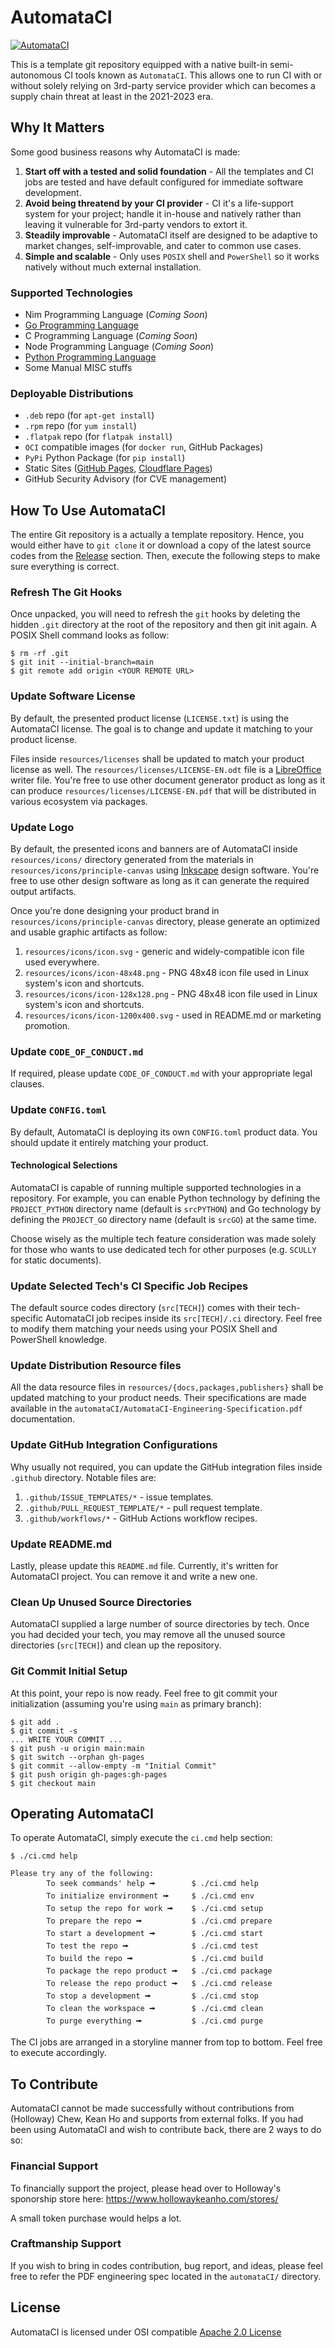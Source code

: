 # AutomataCI
[![AutomataCI](https://cdn.githubraw.com/ChewKeanHo/AutomataCI/experimental/resources/icons/icon-1200x400.svg)](#automataci)

This is a template git repository equipped with a native built-in
semi-autonomous CI tools known as `AutomataCI`. This allows one to run CI with
or without solely relying on 3rd-party service provider which can becomes a
supply chain threat at least in the 2021-2023 era.




## Why It Matters

Some good business reasons why AutomataCI is made:

1. **Start off with a tested and solid foundation** - All the templates and
   CI jobs are tested and have default configured for immediate software
   development.
2. **Avoid being threatend by your CI provider** - CI it's a life-support system
   for your project; handle it in-house and natively rather than leaving it
   vulnerable for 3rd-party vendors to extort it.
3. **Steadily improvable** - AutomataCI itself are designed to be adaptive to
   market changes, self-improvable, and cater to common use cases.
4. **Simple and scalable** - Only uses `POSIX` shell and `PowerShell` so it
   works natively without much external installation.



### Supported Technologies

* Nim Programming Language (*Coming Soon*)
* [Go Programming Language](https://go.dev/)
* C Programming Language (*Coming Soon*)
* Node Programming Language (*Coming Soon*)
* [Python Programming Language](https://www.python.org/)
* Some Manual MISC stuffs



### Deployable Distributions

* `.deb` repo (for `apt-get install`)
* `.rpm` repo (for `yum install`)
* `.flatpak` repo (for `flatpak install`)
* `OCI` compatible images (for `docker run`, GitHub Packages)
* `PyPi` Python Package (for `pip install`)
* Static Sites ([GitHub Pages](https://pages.github.com/),
  [Cloudflare Pages](https://pages.cloudflare.com/))
* GitHub Security Advisory (for CVE management)




## How To Use AutomataCI

The entire Git repository is a actually a template repository. Hence, you would
either have to `git clone` it or download a copy of the latest source codes from
the [Release](https://github.com/ChewKeanHo/AutomataCI/releases) section. Then,
execute the following steps to make sure everything is correct.



### Refresh The Git Hooks

Once unpacked, you will need to refresh the `git` hooks by deleting the hidden
`.git` directory at the root of the repository and then git init again. A POSIX
Shell command looks as follow:

```
$ rm -rf .git
$ git init --initial-branch=main
$ git remote add origin <YOUR REMOTE URL>
```



### Update Software License

By default, the presented product license (`LICENSE.txt`) is using the
AutomataCI license. The goal is to change and update it matching to your product
license.

Files inside `resources/licenses` shall be updated to match your product
license as well. The `resources/licenses/LICENSE-EN.odt` file is a
[LibreOffice](https://www.libreoffice.org/) writer file. You're free to use
other document generator product as long as it can produce
`resources/licenses/LICENSE-EN.pdf` that will be distributed in various
ecosystem via packages.



### Update Logo

By default, the presented icons and banners are of AutomataCI inside
`resources/icons/` directory generated from the materials in
`resources/icons/principle-canvas` using [Inkscape](https://inkscape.org/)
design software. You're free to use other design software as long as it can
generate the required output artifacts.

Once you're done designing your product brand in
`resources/icons/principle-canvas` directory, please generate an optimized and
usable graphic artifacts as follow:

1. `resources/icons/icon.svg` - generic and widely-compatible icon file used
   everywhere.
2. `resources/icons/icon-48x48.png` - PNG 48x48 icon file used in Linux system's
   icon and shortcuts.
3. `resources/icons/icon-128x128.png` - PNG 48x48 icon file used in Linux
   system's icon and shortcuts.
4. `resources/icons/icon-1200x400.svg` - used in README.md or marketing
   promotion.



### Update `CODE_OF_CONDUCT.md`

If required, please update `CODE_OF_CONDUCT.md` with your appropriate legal
clauses.



### Update `CONFIG.toml`

By default, AutomataCI is deploying its own `CONFIG.toml` product data. You
should update it entirely matching your product.

#### Technological Selections

AutomataCI is capable of running multiple supported technologies in a
repository. For example, you can enable Python technology by defining the
`PROJECT_PYTHON` directory name (default is `srcPYTHON`) and Go technology by
defining the `PROJECT_GO` directory name (default is `srcGO`) at the same time.

Choose wisely as the multiple tech feature consideration was made solely for
those who wants to use dedicated tech for other purposes (e.g. `SCULLY` for
static documents).



### Update Selected Tech's CI Specific Job Recipes

The default source codes directory (`src[TECH]`) comes with their tech-specific
AutomataCI job recipes inside its `src[TECH]/.ci` directory. Feel free to
modify them matching your needs using your POSIX Shell and PowerShell knowledge.



### Update Distribution Resource files

All the data resource files in `resources/{docs,packages,publishers}` shall be
updated matching to your product needs. Their specifications are made available
in the `automataCI/AutomataCI-Engineering-Specification.pdf` documentation.



### Update GitHub Integration Configurations

Why usually not required, you can update the GitHub integration files inside
`.github` directory. Notable files are:

1. `.github/ISSUE_TEMPLATES/*` - issue templates.
2. `.github/PULL_REQUEST_TEMPLATE/*` - pull request template.
2. `.github/workflows/*` - GitHub Actions workflow recipes.



### Update README.md

Lastly, please update this `README.md` file. Currently, it's written for
AutomataCI project. You can remove it and write a new one.



### Clean Up Unused Source Directories

AutomataCI supplied a large number of source directories by tech. Once you had
decided your tech, you may remove all the unused source directories
(`src[TECH]`) and clean up the repository.


### Git Commit Initial Setup

At this point, your repo is now ready. Feel free to git commit your
initialization (assuming you're using `main` as primary branch):

```
$ git add .
$ git commit -s
... WRITE YOUR COMMIT ...
$ git push -u origin main:main
$ git switch --orphan gh-pages
$ git commit --allow-empty -m "Initial Commit"
$ git push origin gh-pages:gh-pages
$ git checkout main
```




## Operating AutomataCI

To operate AutomataCI, simply execute the `ci.cmd` help section:

```
$ ./ci.cmd help

Please try any of the following:
        To seek commands' help 🠚        $ ./ci.cmd help
        To initialize environment 🠚     $ ./ci.cmd env
        To setup the repo for work 🠚    $ ./ci.cmd setup
        To prepare the repo 🠚           $ ./ci.cmd prepare
        To start a development 🠚        $ ./ci.cmd start
        To test the repo 🠚              $ ./ci.cmd test
        To build the repo 🠚             $ ./ci.cmd build
        To package the repo product 🠚   $ ./ci.cmd package
        To release the repo product 🠚   $ ./ci.cmd release
        To stop a development 🠚         $ ./ci.cmd stop
        To clean the workspace 🠚        $ ./ci.cmd clean
        To purge everything 🠚           $ ./ci.cmd purge
```

The CI jobs are arranged in a storyline manner from top to bottom. Feel free
to execute accordingly.




## To Contribute

AutomataCI cannot be made successfully without contributions from (Holloway)
Chew, Kean Ho and supports from external folks. If you had been using AutomataCI
and wish to contribute back, there are 2 ways to do so:



### Financial Support

To financially support the project, please head over to Holloway's sponorship
store here: https://www.hollowaykeanho.com/stores/

A small token purchase would helps a lot.



### Craftmanship Support

If you wish to bring in codes contribution, bug report, and ideas, please feel
free to refer the PDF engineering spec located in the `automataCI/` directory.




## License
AutomataCI is licensed under OSI compatible [Apache 2.0 License](LICENSE.txt)
